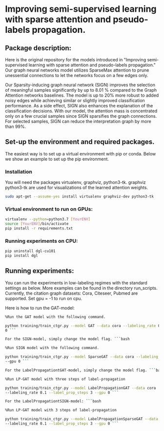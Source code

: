 # Improving semi-supervised learning with sparse attention and pseudo-labels propagation.

## Package description:

Here is the original repository for the models introduced in "Improving
semi-supervised learning with sparse attention and pseudo-labels propagation."
Our graph neural networks model utilizes SparseMax attention to prune
unessential connections to let the networks focus on a few edges only.

Our Sparsity-inducing graph neural network (SIGN) improves the selection of
meaningful samples significantly by up to 8.01 % compared to the Graph Attention
networks baselines. The model is up to 20% more robust to added noisy edges
while achieving similar or slightly improved classification performance. As a
side effect, SIGN also enhances the explanation of the classification decisions.
With our model, the attention mass is concentrated only on a few crucial samples
since SIGN sparsifies the graph connections. For selected samples, SIGN can
reduce the interpretation graph by more than 99%.

## Set-up the environment and required packages.

The easiest way is to set up a virtual environment with pip or conda. Below we
show an example to set up the pip environment.

### Installation

You will need the packages virtualenv, graphviz, python3-tk. graphviz python3-tk
are used for visualizations of the learned attention weights.

```bash
sudo apt-get --assume-yes install virtualenv graphviz-dev python3-tk
```

### Virtual environment to run on GPUs:

```bash
virtualenv --python=python3.7 [YourENV]
source [YourENV]/bin/activate
pip install -r requirements.txt
```

### Running experiments on CPU:

```bash
pip uninstall dgl-cu101
pip install dgl
```

## Running experiments:

You can run the experiments in low-labeling regimes with the standard settings
as below. More examples can be found in the directory run_scripts. Currently,
the citation graph datasets: Cora, Citeseer, Pubmed are supported. Set gpu = -1
to run on cpu.

Here is how to run the GAT-model: 
```bash
%Run the GAT model with the following command.

python training/train_ctgr.py --model GAT --data cora --labeling_rate 0.1 --gpu
0 ```

For the SIGN-model, simply change the model flag. ```bash

%Run SIGN model with the following command.

python training/train_ctgr.py --model SparseGAT --data cora --labeling_rate 0.1
--gpu 0 ```

For the LabelPropagationtGAT-model, simply change the model flag. ```bash

%Run LP-GAT model with three steps of label-propagation

python training/train_ctgr.py --model LabelPropagationGAT --data cora
--labeling_rate 0.1 --label_prop_steps 3 --gpu 0 ```

For the LabelPropagationtSIGN-model: ```bash

%Run LP-GAT model with 3 steps of label-propagation

python training/train_ctgr.py --model LabelPropagationSparseGAT --data cora
--labeling_rate 0.1 --label_prop_steps 3 --gpu 0 ```
